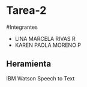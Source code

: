 # Tarea-2
#Integrantes
- LINA MARCELA RIVAS R
- KAREN PAOLA MORENO P
## Heramienta
  IBM Watson Speech to Text
